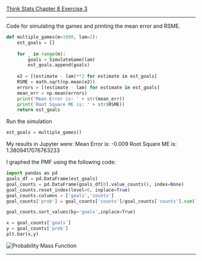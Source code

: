 [Think Stats Chapter 8 Exercise 3](http://greenteapress.com/thinkstats2/html/thinkstats2009.html#toc77)

---
Code for simulating the games and printing the mean error and RSME.
```python
def multiple_games(m=1000, lam=2):
    est_goals = []
    
    for _ in range(m):
        goals = SimulateGame(lam)
        est_goals.append(goals)
        
    e2 = [(estimate - lam)**2 for estimate in est_goals]
    RSME = math.sqrt(np.mean(e2))
    errors = [(estimate - lam) for estimate in est_goals]
    mean_err = np.mean(errors)
    print('Mean Error is: ' + str(mean_err))
    print('Root Square ME is: ' + str(RSME))
    return est_goals
```

Run the simulation
```python
est_goals = multiple_games()
```

My results in Jupyter were: 
Mean Error is: -0.009
Root Square ME is: 1.3809417076763233

I graphed the PMF using the following code:

```python
import pandas as pd
goals_df = pd.DataFrame(est_goals)
goal_counts = pd.DataFrame(goals_df[0].value_counts(), index=None)
goal_counts.reset_index(level=0, inplace=True)
goal_counts.columns = ['goals','counts']
goal_counts['prob'] = goal_counts['counts']/goal_counts['counts'].sum()

goal_counts.sort_values(by='goals',inplace=True)

x = goal_counts['goals']
y = goal_counts['prob']
plt.bar(x,y)
```
![Probability Mass Function](https://github.com/brokengrappler/dsp/tree/master/lessons/statistics/8.3PMF.png?raw=true)

---
